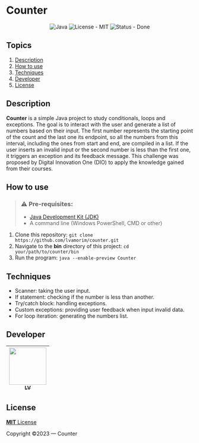 # Counter
<div align="center">
  <img src="https://img.shields.io/badge/java-%23ED8B00.svg?style=for-the-badge&logo=openjdk&logoColor=white" alt="Java">
  <img src="https://img.shields.io/badge/license-mit-informational?style=for-the-badge" alt="License - MIT">
  <img src="https://img.shields.io/badge/status-done-success?style=for-the-badge" alt="Status - Done">
</div>

## Topics
1. [Description](#description)
2. [How to use](#how-to-use)
3. [Techniques](#techniques)
4. [Developer](#developer)
5. [License](#license)

## Description
**Counter** is a simple Java project to study conditionals, loops and exceptions. The goal is to interact with the user and generate a list of numbers based on their input. The first number represents the starting point of the count and the last one its endpoint, so all the numbers from this interval, including the ones from start and end, are compiled in a list. If the user inserts an invalid input or the second number is less than the first one, it triggers an exception and its feedback message. This challenge was proposed by Digital Innovation One (DIO) to apply the knowledge gained from their courses.

## How to use
> ### ⚠ Pre-requisites:
> - [Java Development Kit (JDK)](https://www.oracle.com/java/technologies/downloads/)
> - A command line (Windows PowerShell, CMD or other)

1. Clone this repository: `git clone https://github.com/lvamorim/counter.git`
2. Navigate to the **bin** directory of this project: `cd your/path/to/counter/bin`
3. Run the program: `java --enable-preview Counter`

## Techniques
- Scanner: taking the user input.
- If statement: checking if the number is less than another.
- Try/catch block: handling exceptions.
- Custom exceptions: providing user feedback when input invalid data.
- For loop iteration: generating the numbers list.

## Developer
| [<img src="https://github.com/lvamorim.png" width=100><br><sub>LV</sub>](https://github.com/lvamorim) |
| :---: |

## License
[**MIT** License](https://github.com/lvamorim/counter/blob/main/LICENSE)

Copyright ©2023 — Counter
